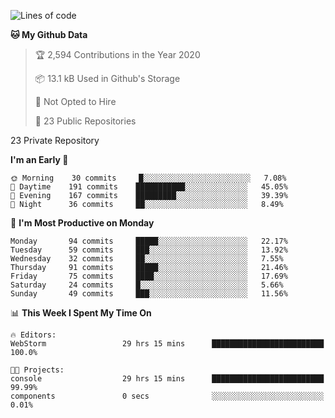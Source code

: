 
<!--START_SECTION:waka-->
![Lines of code](https://img.shields.io/badge/From%20Hello%20World%20I%27ve%20Written-2.1%20million%20lines%20of%20code-blue)

**🐱 My Github Data** 

> 🏆 2,594 Contributions in the Year 2020
 > 
> 📦 13.1 kB Used in Github's Storage 
 > 
> 🚫 Not Opted to Hire
 > 
> 📜 23 Public Repositories 
 > 
23 Private Repository 
 > 
**I'm an Early 🐤** 

```text
🌞 Morning    30 commits     █░░░░░░░░░░░░░░░░░░░░░░░░   7.08% 
🌆 Daytime    191 commits    ███████████░░░░░░░░░░░░░░   45.05% 
🌃 Evening    167 commits    █████████░░░░░░░░░░░░░░░░   39.39% 
🌙 Night      36 commits     ██░░░░░░░░░░░░░░░░░░░░░░░   8.49%

```
📅 **I'm Most Productive on Monday** 

```text
Monday       94 commits     █████░░░░░░░░░░░░░░░░░░░░   22.17% 
Tuesday      59 commits     ███░░░░░░░░░░░░░░░░░░░░░░   13.92% 
Wednesday    32 commits     ██░░░░░░░░░░░░░░░░░░░░░░░   7.55% 
Thursday     91 commits     █████░░░░░░░░░░░░░░░░░░░░   21.46% 
Friday       75 commits     ████░░░░░░░░░░░░░░░░░░░░░   17.69% 
Saturday     24 commits     █░░░░░░░░░░░░░░░░░░░░░░░░   5.66% 
Sunday       49 commits     ███░░░░░░░░░░░░░░░░░░░░░░   11.56%

```


📊 **This Week I Spent My Time On** 

```text
🔥 Editors: 
WebStorm                 29 hrs 15 mins      █████████████████████████   100.0%

🐱‍💻 Projects: 
console                  29 hrs 15 mins      █████████████████████████   99.99% 
components               0 secs              ░░░░░░░░░░░░░░░░░░░░░░░░░   0.01%

```


<!--END_SECTION:waka-->
